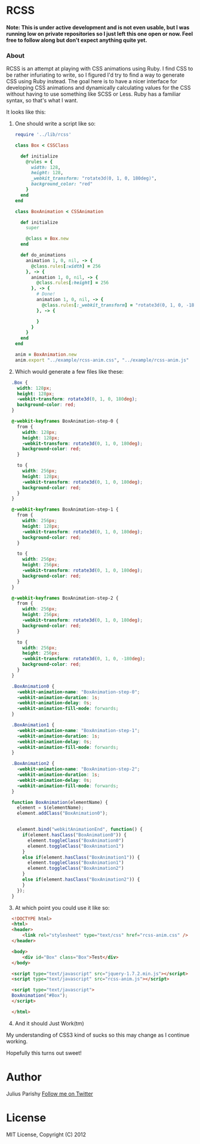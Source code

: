 # RCSS

#### **Note: This is under active development and is not even usable, but I was running low on private repositories so I just left this one open or now. Feel free to follow along but don't expect anything quite yet.**

### About
RCSS is an attempt at playing with CSS animations using Ruby. I find CSS to be rather infuriating to write, so I figured I'd try to find a way to generate CSS using Ruby instead. The goal here is to have a nicer interface for developing CSS animations and dynamically calculating values for the CSS without having to use something like SCSS or Less. Ruby has a familiar syntax, so that's what I want.

It looks like this:

1. One should write a script like so:
	```ruby
	require '../lib/rcss'

	class Box < CSSClass

	  def initialize
	    @rules = {
	      width: 128,
	      height: 128,
	      _webkit_transform: "rotate3d(0, 1, 0, 180deg)",
	      background_color: "red"
	    }
	  end
	end

	class BoxAnimation < CSSAnimation

	  def initialize
	    super

	    @class = Box.new
	  end

	  def do_animations
	    animation 1, 0, nil, -> {
	      @class.rules[:width] = 256
	    }, -> { 
	      animation 1, 0, nil, -> {
	        @class.rules[:height] = 256
	      }, -> {
	        # Done!
	        animation 1, 0, nil, -> {
	          @class.rules[:_webkit_transform] = "rotate3d(0, 1, 0, -180deg)"
	        }, -> {

	        }
	      }
	    }
	  end
	end

	anim = BoxAnimation.new
	anim.export "../example/rcss-anim.css", "../example/rcss-anim.js"
	```
2. Which would generate a few files like these:
  ```css
	.Box {
	  width: 128px;
	  height: 128px;
	  -webkit-transform: rotate3d(0, 1, 0, 180deg);
	  background-color: red;
	}

	@-webkit-keyframes BoxAnimation-step-0 {
	  from {
	    width: 128px;
	    height: 128px;
	    -webkit-transform: rotate3d(0, 1, 0, 180deg);
	    background-color: red;
	  }

	  to {
	    width: 256px;
	    height: 128px;
	    -webkit-transform: rotate3d(0, 1, 0, 180deg);
	    background-color: red;
	  }
	}

	@-webkit-keyframes BoxAnimation-step-1 {
	  from {
	    width: 256px;
	    height: 128px;
	    -webkit-transform: rotate3d(0, 1, 0, 180deg);
	    background-color: red;
	  }

	  to {
	    width: 256px;
	    height: 256px;
	    -webkit-transform: rotate3d(0, 1, 0, 180deg);
	    background-color: red;
	  }
	}

	@-webkit-keyframes BoxAnimation-step-2 {
	  from {
	    width: 256px;
	    height: 256px;
	    -webkit-transform: rotate3d(0, 1, 0, 180deg);
	    background-color: red;
	  }

	  to {
	    width: 256px;
	    height: 256px;
	    -webkit-transform: rotate3d(0, 1, 0, -180deg);
	    background-color: red;
	  }
	}

	.BoxAnimation0 {
	  -webkit-animation-name: "BoxAnimation-step-0";
	  -webkit-animation-duration: 1s;
	  -webkit-animation-delay: 0s;
	  -webkit-animation-fill-mode: forwards;
	}

	.BoxAnimation1 {
	  -webkit-animation-name: "BoxAnimation-step-1";
	  -webkit-animation-duration: 1s;
	  -webkit-animation-delay: 0s;
	  -webkit-animation-fill-mode: forwards;
	}

	.BoxAnimation2 {
	  -webkit-animation-name: "BoxAnimation-step-2";
	  -webkit-animation-duration: 1s;
	  -webkit-animation-delay: 0s;
	  -webkit-animation-fill-mode: forwards;
	}
  ```
  ```javascript
	function BoxAnimation(elementName) {
	  element = $(elementName);
	  element.addClass("BoxAnimation0");


	  element.bind("webkitAnimationEnd", function() {
	    if(element.hasClass("BoxAnimation0")) {
	      element.toggleClass("BoxAnimation0")
	      element.toggleClass("BoxAnimation1")
	    }
	    else if(element.hasClass("BoxAnimation1")) {
	      element.toggleClass("BoxAnimation1")
	      element.toggleClass("BoxAnimation2")
	    }
	    else if(element.hasClass("BoxAnimation2")) {
	    }
	  });
	}
  ```
3. At which point you could use it like so:
  ```html
	<!DOCTYPE html>
	<html>
	<header>
		<link rel="stylesheet" type="text/css" href="rcss-anim.css" />
	</header>

	<body>
		<div id="Box" class="Box">Test</div>
	</body>

	<script type="text/javascript" src="jquery-1.7.2.min.js"></script>
	<script type="text/javascript" src="rcss-anim.js"></script>

	<script type="text/javascript">
	BoxAnimation("#Box");
	</script>

	</html>
  ```
4. And it should Just Work(tm)

My understanding of CSS3 kind of sucks so this may change as I continue working.

Hopefully this turns out sweet!

# Author
Julius Parishy [Follow me on Twitter](https://twitter.com/jparishy)

# License
MIT License, Copyright (C) 2012
